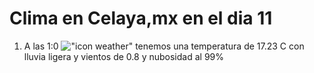 # Clima en Celaya,mx en el dia 11

1. A las 1:0 !["icon weather"](http://openweathermap.org/img/w/10n.png) tenemos una temperatura de 17.23 C con lluvia ligera y  vientos de 0.8 y nubosidad al 99%
